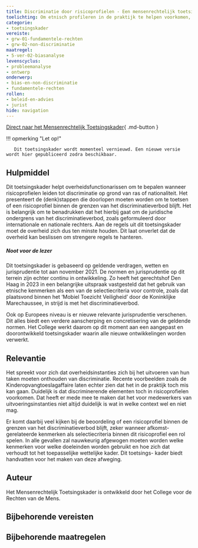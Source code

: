 ```yaml
---
title: Discriminatie door risicoprofielen - Een mensenrechtelijk toetsingskader 
toelichting: Om etnisch profileren in de praktijk te helpen voorkomen, heeft het College voor de Rechten van de Mens een mensenrechtelijk toetsingskader voor risicoprofielen ontwikkeld. Het biedt een overzicht van de juridische normen waar overheidsinstanties zich ten minste aan moeten houden als zij een risicoprofiel opstellen en inzetten zodat discriminatie op grond van etnische afkomst en nationaliteit wordt voorkomen.  
categorie: 
- toetsingskader 
vereiste:
- grw-01-fundamentele-rechten
- grw-02-non-discriminatie
maatregel:
- 5-ver-02-biasanalyse
levenscyclus:
- probleemanalyse
- ontwerp
onderwerp:
- bias-en-non-discriminatie
- fundamentele-rechten 
rollen:
- beleid-en-advies
- jurist
hide: navigation
---
```


<!-- tags -->

[Direct naar het Mensenrechtelijk Toetsingskader](https://publicaties.mensenrechten.nl/publicatie/61a734e65d726f72c45f9dce){ .md-button }

!!! opmerking "Let op!"

       Dit toetsingskader wordt momenteel vernieuwd. Een nieuwe versie wordt hier gepubliceerd zodra beschikbaar. 

## Hulpmiddel

Dit toetsingskader helpt overheidsfunctionarissen om te bepalen wanneer risicoprofielen leiden tot discriminatie op grond van ras of nationaliteit.
Het presenteert de (denk)stappen die doorlopen moeten worden om te toetsen of een risicoprofiel binnen de grenzen van het discriminatieverbod blijft.
Het is belangrijk om te benadrukken dat het hierbij gaat om de juridische ondergrens van het discriminatieverbod, zoals geformuleerd door internationale en nationale rechters.
Aan de regels uit dit toetsingskader moet de overheid zich dus ten minste houden. Dit laat onverlet dat de overheid kan beslissen om strengere regels te hanteren.

##### *Noot voor de lezer*

Dit toetsingskader is gebaseerd op geldende verdragen, wetten en jurisprudentie tot aan november 2021. De normen en jurisprudentie op dit terrein zijn echter continu in ontwikkeling. Zo heeft het gerechtshof Den Haag in 2023 in een belangrijke uitspraak vastgesteld dat het gebruik van etnische kenmerken als een van de selectiecriteria voor controle, zoals dat plaatsvond binnen het ‘Mobiel Toezicht Veiligheid’ door de Koninklijke Marechaussee, in strijd is met het discriminatieverbod.

Ook op Europees niveau is er nieuwe relevante jurisprudentie verschenen. Dit alles biedt een verdere aanscherping en concretisering van de geldende normen. Het College werkt daarom op dit moment aan een aangepast en doorontwikkeld toetsingskader waarin alle nieuwe ontwikkelingen worden verwerkt. 

## Relevantie
Het spreekt voor zich dat overheidsinstanties zich bij het uitvoeren van hun taken moeten onthouden van discriminatie. Recente voorbeelden zoals de Kinderopvangtoeslagaffaire laten echter zien dat het in de praktijk toch mis kan gaan. Duidelijk is dat discriminerende elementen toch in risicoprofielen voorkomen. Dat heeft er mede mee te maken dat het voor medewerkers van uitvoeringsinstanties niet altijd duidelijk is wat in welke context wel en niet mag.

Er komt daarbij veel kijken bij de beoordeling of een risicoprofiel binnen de grenzen van het discriminatieverbod blijft, zeker wanneer afkomst-gerelateerde kenmerken als selectiecriteria binnen dit risicoprofiel een rol spelen. In alle gevallen zal nauwkeurig afgewogen moeten worden welke kenmerken voor welke doeleinden worden gebruikt en hoe zich dat verhoudt tot het toepasselijke wettelijke kader. Dit toetsings- kader biedt handvatten voor het maken van deze afweging. 

## Auteur
Het Mensenrechtelijk Toetsingskader is ontwikkeld door het College voor de Rechten van de Mens.

## Bijbehorende vereisten

<!-- list_vereisten_on_maatregelen_page -->

## Bijbehorende maatregelen

<!-- list_maatregelen_on_hulpmiddelen_page -->